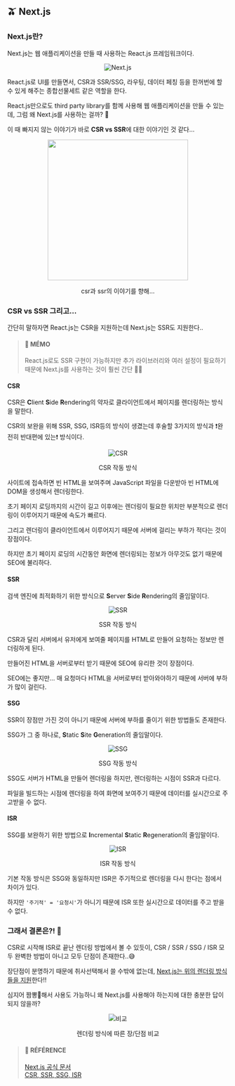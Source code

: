 ## 🫒 Next.js

### Next.js란?

Next.js는 웹 애플리케이션을 만들 때 사용하는 React.js 프레임워크이다.

<div align="center">

  ![Next.js](https://img1.daumcdn.net/thumb/R1280x0/?scode=mtistory2&fname=https%3A%2F%2Fblog.kakaocdn.net%2Fdn%2FbXLsSG%2Fbtr8KKnX7fM%2FHV3HNPmtK9mdJPFCB2Crzk%2Fimg.png)
  
</div>

React.js로 UI를 만들면서, CSR과 SSR/SSG, 라우팅, 데이터 페칭 등을 한꺼번에 할 수 있게 해주는 종합선물세트 같은 역할을 한다.

React.js만으로도 third party library를 함께 사용해 웹 애플리케이션을 만들 수 있는데, 그럼 왜 Next.js를 사용하는 걸까? 🧐

이 때 빠지지 않는 이야기가 바로 **CSR vs SSR**에 대한 이야기인 것 같다...

<div align="center">

  <img src="https://img1.daumcdn.net/thumb/R1280x0/?scode=mtistory2&fname=https%3A%2F%2Fblog.kakaocdn.net%2Fdn%2Fqq4o4%2Fbtr8LOpUROE%2FhuEKAvDOGxWpQIzJatpw01%2Fimg.jpg" width="320" />

  csr과 ssr의 이야기를 향해...
  
</div>

### CSR vs SSR 그리고...

간단히 말하자면 React.js는 CSR을 지원하는데 Next.js는 SSR도 지원한다..

> #### 🍒 MÉMO
> React.js로도 SSR 구현이 가능하지만 추가 라이브러리와 여러 설정이 필요하기 때문에 Next.js를 사용하는 것이 훨씬 간단 👍🏻

#### **CSR**

CSR은 **C**lient **S**ide **R**endering의 약자로 클라이언트에서 페이지를 렌더링하는 방식을 말한다.

CSR의 보완을 위해 SSR, SSG, ISR등의 방식이 생겼는데 후술할 3가지의 방식과 ❗️완전히 반대편에 있는❗️ 방식이다.

<div align="center">

  ![CSR](https://img1.daumcdn.net/thumb/R1280x0/?scode=mtistory2&fname=https%3A%2F%2Fblog.kakaocdn.net%2Fdn%2F0XBl6%2Fbtr8LhTsIBU%2FAtEjSXvjvkpN8HOKDa3d41%2Fimg.jpg)

  CSR 작동 방식
  
</div>

사이트에 접속하면 빈 HTML을 보여주며 JavaScript 파일을 다운받아 빈 HTML에 DOM을 생성해서 렌더링한다.

초기 페이지 로딩까지의 시간이 길고 이후에는 렌더링이 필요한 위치만 부분적으로 렌더링이 이루어지기 때문에 속도가 빠르다.

그리고 렌더링이 클라이언트에서 이루어지기 때문에 서버에 걸리는 부하가 적다는 것이 장점이다.

하지만 초기 페이지 로딩의 시간동안 화면에 렌더링되는 정보가 아무것도 없기 때문에 SEO에 불리하다.

#### **SSR**

검색 엔진에 최적화하기 위한 방식으로 **S**erver **S**ide **R**endering의 줄임말이다.

<div align="center">

  ![SSR](https://img1.daumcdn.net/thumb/R1280x0/?scode=mtistory2&fname=https%3A%2F%2Fblog.kakaocdn.net%2Fdn%2FbQVCOI%2Fbtr8NcYfgo2%2FhR2T9gYwegGilR78WAzrM1%2Fimg.jpg)

  SSR 작동 방식
  
</div>
  
CSR과 달리 서버에서 유저에게 보여줄 페이지를 HTML로 만들어 요청하는 정보만 렌더링하게 된다.

만들어진 HTML을 서버로부터 받기 때문에 SEO에 유리한 것이 장점이다.

SEO에는 좋지만... 매 요청마다 HTML을 서버로부터 받아와야하기 때문에 서버에 부하가 많이 걸린다.

#### **SSG**

SSR이 장점만 가진 것이 아니기 때문에 서버에 부하를 줄이기 위한 방법들도 존재한다.

SSG가 그 중 하나로, **S**tatic **S**ite **G**eneration의 줄임말이다.

<div align="center">

  ![SSG](https://img1.daumcdn.net/thumb/R1280x0/?scode=mtistory2&fname=https%3A%2F%2Fblog.kakaocdn.net%2Fdn%2FsmQvP%2Fbtr8LOp38In%2F9IhsrOtmK0PgE8IK9VQBDK%2Fimg.jpg)
  
  SSG 작동 방식
  
</div>

SSG도 서버가 HTML을 만들어 렌더링을 하지만, 렌더링하는 시점이 SSR과 다르다.

파일을 빌드하는 시점에 렌더링을 하여 화면에 보여주기 때문에 데이터를 실시간으로 주고받을 수 없다.

#### **ISR**

SSG를 보완하기 위한 방법으로 **I**ncremental **S**tatic **R**egeneration의 줄임말이다.

<div align="center">

  ![ISR](https://img1.daumcdn.net/thumb/R1280x0/?scode=mtistory2&fname=https%3A%2F%2Fblog.kakaocdn.net%2Fdn%2FbvRM7u%2Fbtr8KI4VwYF%2F1KoljpkkaCW8AbxP84c9uk%2Fimg.jpg)
  
  ISR 작동 방식
  
</div>

기본 작동 방식은 SSG와 동일하지만 ISR은 주기적으로 렌더링을 다시 한다는 점에서 차이가 있다.

하지만 `'주기적' = '요청시'`가 아니기 때문에 ISR 또한 실시간으로 데이터를 주고 받을 수 없다.

### 그래서 결론은?! 🤔

CSR로 시작해 ISR로 끝난 렌더링 방법에서 볼 수 있듯이, CSR / SSR / SSG / ISR 모두 완벽한 방법이 아니고 모두 단점이 존재한다..😅

장단점이 분명하기 때문에 취사선택해서 쓸 수밖에 없는데, [Next.js는 위의 렌더링 방식들을 지원](https://nextjs.org/learn/foundations/how-nextjs-works/rendering "Next.js 공식 문서 - 렌더링")한다!!

심지어 짬뽕🍜해서 사용도 가능하니 왜 Next.js를 사용해야 하는지에 대한 충분한 답이 되지 않을까?

<div align="center">

  ![비교](https://img1.daumcdn.net/thumb/R1280x0/?scode=mtistory2&fname=https%3A%2F%2Fblog.kakaocdn.net%2Fdn%2Fch14Xg%2Fbtr8LLz4lyK%2FudB0opqO3ogAFWKgikKyK0%2Fimg.png)
  
  렌더링 방식에 따른 장/단점 비교
  
</div>

> #### 🐰 RÉFÉRENCE
> 
> [Next.js 공식 문서](https://nextjs.org/learn/foundations/about-nextjs/what-is-nextjs "Next.js 공식 문서")  
> [CSR, SSR, SSG, ISR](https://dev.to/pahanperera/visual-explanation-and-comparison-of-csr-ssr-ssg-and-isr-34ea "CSR, SSR, SSG, ISR")
